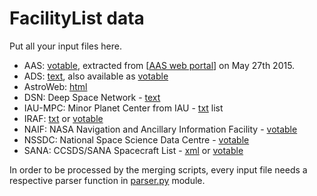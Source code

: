 # FacilityList data

Put all your input files here. 

- AAS: [votable](AAS.xml), extracted from [[AAS web portal](http://journals.aas.org/authors/aastex/facility.html)] on May 27th 2015.
- ADS: [text](ADS/ADS_facilities.txt), also available as [votable](ADS/harvard.xml)
- AstroWeb: [html](Astroweb.html)
- DSN: Deep Space Network - [text](DSN.txt)
- IAU-MPC: Minor Planet Center from IAU -  [txt](IAU-MPC.txt) list
- IRAF: [txt](IRAF.txt) or [votable](IRAF.xml)
- NAIF: NASA Navigation and Ancillary Information Facility - [votable](NAIF/NAIF.xml)
- NSSDC: National Space Science Data Centre - [votable](NSSDC.xml)
- SANA: CCSDS/SANA Spacecraft List - [xml](SANA-orig.xml) or [votable](SANA.xml)

In order to be processed by the merging scripts, every input file needs a respective parser function 
in [parser.py](../parsers.py) module.

